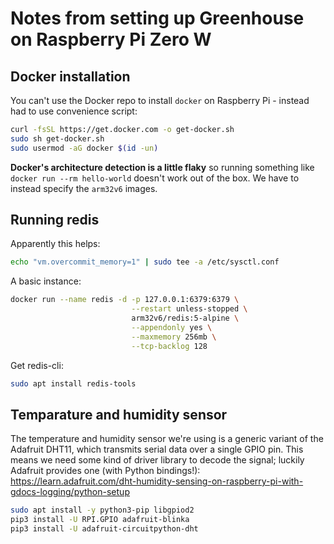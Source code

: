 # Notes from setting up Greenhouse on Raspberry Pi Zero W

## Docker installation

You can't use the Docker repo to install `docker` on Raspberry Pi - instead had to use convenience script:

```bash
curl -fsSL https://get.docker.com -o get-docker.sh
sudo sh get-docker.sh
sudo usermod -aG docker $(id -un)
```

**Docker's architecture detection is a little flaky** so running something like `docker run --rm hello-world` doesn't work out of the box. We have to instead specify the `arm32v6` images.

## Running redis

Apparently this helps:

```bash
echo "vm.overcommit_memory=1" | sudo tee -a /etc/sysctl.conf
```

A basic instance:

```bash
docker run --name redis -d -p 127.0.0.1:6379:6379 \
                           --restart unless-stopped \
                           arm32v6/redis:5-alpine \
                           --appendonly yes \
                           --maxmemory 256mb \
                           --tcp-backlog 128
```

Get redis-cli:

```bash
sudo apt install redis-tools
```

## Temparature and humidity sensor

The temperature and humidity sensor we're using is a generic variant of the Adafruit DHT11, which transmits serial data over a single GPIO pin. This means we need some kind of driver library to decode the signal; luckily Adafruit provides one (with Python bindings!): https://learn.adafruit.com/dht-humidity-sensing-on-raspberry-pi-with-gdocs-logging/python-setup

```bash
sudo apt install -y python3-pip libgpiod2
pip3 install -U RPI.GPIO adafruit-blinka 
pip3 install -U adafruit-circuitpython-dht
``` 